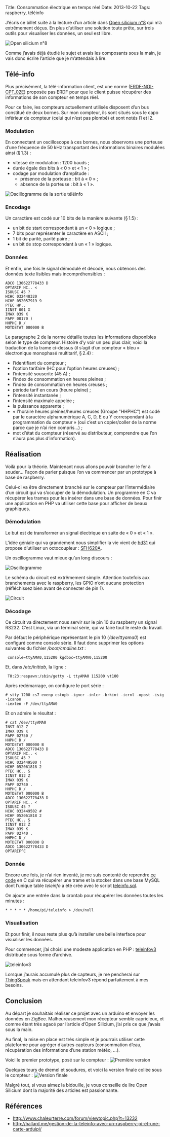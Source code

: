 Title: Consommation électrique en temps réel
Date: 2013-10-22
Tags: raspberry, téléinfo

J’écris ce billet suite à la lecture d’un article dans [Open silicium
n°8](http://boutique.ed-diamond.com/open-silicium/497-os8.html) qui m’a
extrêmement déçus. En plus d’utiliser une solution toute prête, sur trois
outils pour visualiser les données, un seul est libre.

![Open silicium n°8](|filename|/images/teleinfo/open-silicium-8.png)

Comme j’avais déjà étudié le sujet et avais les composants sous la main, je vais
donc écrire l’article que je m’attendais à lire.

## Télé-info

Plus précisément, la télé-information client, est une norme
([ERDF-NOI-CPT\_02E](http://www.erdfdistribution.fr/medias/DTR_Racc_Comptage/ERDF-NOI-CPT_02E.pdf))
proposée pas ERDF pour que le client puisse récupérer des informations de son
compteur en temps réel.

Pour ce faire, les compteurs actuellement utilisés disposent d’un bus constitué
de deux bornes. Sur mon compteur, ils sont situés sous le capo inférieur de
compteur (celui qui n’est pas plombé) et sont notés I1 et I2.

### Modulation

En connectant un oscilloscope à ces bornes, nous observons une porteuse d’une
fréquence de 50 kHz transportant des informations binaires modulées ainsi
(§ 1.3) :

* vitesse de modulation : 1200 bauds ;
* durée égale des bits à « 0 » et « 1 » ;
* codage par modulation d’amplitude :
    * présence de la porteuse : bit à « 0 » ;
    * absence de la porteuse : bit à « 1 ».

![Oscillogramme de la sortie téléinfo](|filename|/images/teleinfo/teleinfo_modulation.png)

### Encodage

Un caractère est codé sur 10 bits de la manière suivante (§ 1.5) :

* un bit de start correspondant à un « 0 » logique ;
* 7 bits pour représenter le caractère en ASCII ;
* 1 bit de parité, parité paire ;
* un bit de stop correspondant à un « 1 » logique.

### Données

Et enfin, une fois le signal démodulé et décodé, nous obtenons des données texte
lisibles mais incompréhensibles :

    ADCO 130622778433 D
    OPTARIF HC.. <
    ISOUSC 45 ?
    HCHC 032448320
    HCHP 052057919 9
    PTEC HP..
    IINST 001 X
    IMAX 039 K
    PAPP 00170 )
    HHPHC D /
    MOTDETAT 000000 B

Le paragraphe 2 de la norme détaille toutes les informations disponibles selon
le type de compteur. Histoire d’y voir un peu plus clair, voici la traduction de
la trame ci-dessus (il s’agit d’un compteur « bleu » électronique monophasé
multitarif, § 2.4) :

* l’identifiant du compteur ;
* l’option tarifaire (HC pour l’option heures creuses) ;
* l’intensité souscrite (45 A) ;
* l’index de consommation en heures pleines ;
* l’index de consommation en heures creuses ;
* période tarif en cours (heure pleine) ;
* l’intensité instantanée ;
* l’intensité maximale appelée ;
* la puissance apparente ;
* « l'horaire heures pleines/heures creuses (Groupe "HHPHC") est codé par le
  caractère alphanumérique A, C, D, E ou Y correspondant à la programmation du
  compteur » (oui c’est un copier/coller de la norme parce que je n’ai rien
  compris…) ;
* mot d’état du compteur (réservé au distributeur, comprendre que l’on n’aura
  pas plus d’information).

## Réalisation

Voilà pour la théorie. Maintenant nous allons pouvoir brancher le fer à souder…
Façon de parler puisque l’on va commencer par un prototype à base de raspberry.

Celui-ci va être directement branché sur le compteur par l’intermédiaire d’un
circuit qui va s’occuper de la démodulation. Un programme en C va récupérer les
trames pour les insérer dans une base de données. Pour finir une application en
PHP va utiliser cette base pour afficher de beaux graphiques.

### Démodulation

Le but est de transformer un signal électrique en suite de « 0 » et « 1 ».

L’idée géniale qui va grandement nous simplifier la vie vient de
[hd31](http://www.chaleurterre.com/forum/viewtopic.php?t=13232) qui propose
d’utiliser un octocoupleur : [SFH620A](|filename|/files/teleinfo/sfh620a.pdf).


Un oscillogramme vaut mieux qu’un long discours :

![Oscillogramme](|filename|/images/teleinfo/oscillo.png)

Le schéma du circuit est extrêmement simple. Attention toutefois aux
branchements avec le raspberry, les GPIO n’ont aucune protection (réfléchissez
bien avant de connecter de pin 1).

![Circuit](|filename|/images/teleinfo/circuit.png)

### Décodage

Ce circuit va directement nous servir sur le pin 10 du raspberry un signal
RS232.  C’est Linux, via un terminal série, qui va faire tout le reste du
travail.

Par défaut le périphérique représentant le pin 10 (*/dev/ttyama0*) est
configuré comme console série. Il faut donc supprimer les options suivantes
du fichier */boot/cmdline.txt* :

     console=ttyAMA0,115200 kgdboc=ttyAMA0,115200

Et, dans */etc/inittab*, la ligne :

     T0:23:respawn:/sbin/getty -L ttyAMA0 115200 vt100

Après redémarrage, on configure le port série :

    # stty 1200 cs7 evenp cstopb -igncr -inlcr -brkint -icrnl -opost -isig -icanon
    -iexten -F /dev/ttyAMA0

Et on admire le résultat :

    # cat /dev/ttyAMA0
    INST 012 Z
    IMAX 039 K
    PAPP 02750 /
    HHPHC D /
    MOTDETAT 000000 B
    ADCO 130622778433 D
    OPTARIF HC.. <
    ISOUSC 45 ?
    HCHC 032449500 !
    HCHP 052061818 2
    PTEC HC.. S
    IINST 012 Z
    IMAX 039 K
    PAPP 02740 .
    HHPHC D /
    MOTDETAT 000000 B
    ADCO 130622778433 D
    OPTARIF HC.. <
    ISOUSC 45 ?
    HCHC 032449502 #
    HCHP 052061818 2
    PTEC HC.. S
    IINST 012 Z
    IMAX 039 K
    PAPP 02740 .
    HHPHC D /
    MOTDETAT 000000 B
    ADCO 130622778433 D
    OPTARIF^C

### Donnée

Encore une fois, je n’ai rien inventé, je me suis contenté de reprendre [ce
code](|filename|/files/teleinfo/teleinfo_mysql.c) en C qui va récupérer une trame et la stocker dans une
base MySQL dont l’unique table *teleinfo* a été crée avec le script
[teleinfo.sql](|filename|/files/teleinfo/teleinfo.sql).

On ajoute une entrée dans la crontab pour récupérer les données toutes les
minutes :

    * * * * * /home/pi/teleinfo > /dev/null

### Visualisation

Et pour finir, il nous reste plus qu’à installer une belle interface pour
visualiser les données.

Pour commencer, j’ai choisi une modeste application en PHP :
[teleinfov3](http://penhard.anthony.free.fr/?p=283) distribuée sous forme
d’archive.

![teleinfov3](|filename|/images/teleinfo/teleinfov3.png)

Lorsque j’aurais accumulé plus de capteurs, je me pencherai sur
[ThingSpeak](https://www.thingspeak.com/) mais en attendant teleinfov3 répond
parfaitement à mes besoins.

## Conclusion

Au départ je souhaitais réaliser ce projet avec un arduino et envoyer les données
en ZigBee. Malheureusement mon récepteur semble capricieux, et comme étant très
agacé par l’article d’Open Silicium, j’ai pris ce que j’avais sous la main.

Au final, la mise en place est très simple et je pourrais utiliser cette
plateforme pour agréger d’autres capteurs (consommation d’eau, récupération des
informations d’une station météo, …).

Voici le premier prototype, posé sur le compteur :
![Première version](|filename|/images/teleinfo/resultat.png)

Quelques tours de dremel et soudures, et voici la version finale collée sous le
compteur :
![Version finale](|filename|/images/teleinfo/resultat-shield.png)

Malgré tout, si vous aimez la bidouille, je vous conseille de lire Open Silicium
dont la majorité des articles est passionnante.

## Références

* <http://www.chaleurterre.com/forum/viewtopic.php?t=13232>
* <http://hallard.me/gestion-de-la-teleinfo-avec-un-raspberry-pi-et-une-carte-arduipi/>
